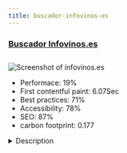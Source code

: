 ```yaml
---
title: buscador-infovinos-es
---
```


<div style="height: 3rem">
  <a href="http://www.infovinos.es"><h3>Buscador Infovinos.es</h3></a>
</div>
<img loading="lazy" src="/images/thumbs/infovinos.es.jpg" alt="Screenshot of infovinos.es" />
<ul>
  <li>Performace: 19%</li>
  <li>
    First contentful paint:
    6.07Sec
  </li>
  <li>Best practices: 71%</li>
  <li>Accessibility: 78%</li>
  <li>SEO: 87%</li>
  <li>carbon footprint: 0.177</li>
</ul>
<details>
  <summary>Description</summary>
  <p>This site is focused for all those users who search the network for information on Spanish wineries and wines.The Infovinos.es search engine is created using the following tools:

Template: jp-world by JoomlaPlates
Extensions used: AcyMailing, Akeeba Backup, Fabrik, JooDatabase, Regular Labs and Community Builder, plus the native extensions that Joomla incorporates.</p>
</details>

